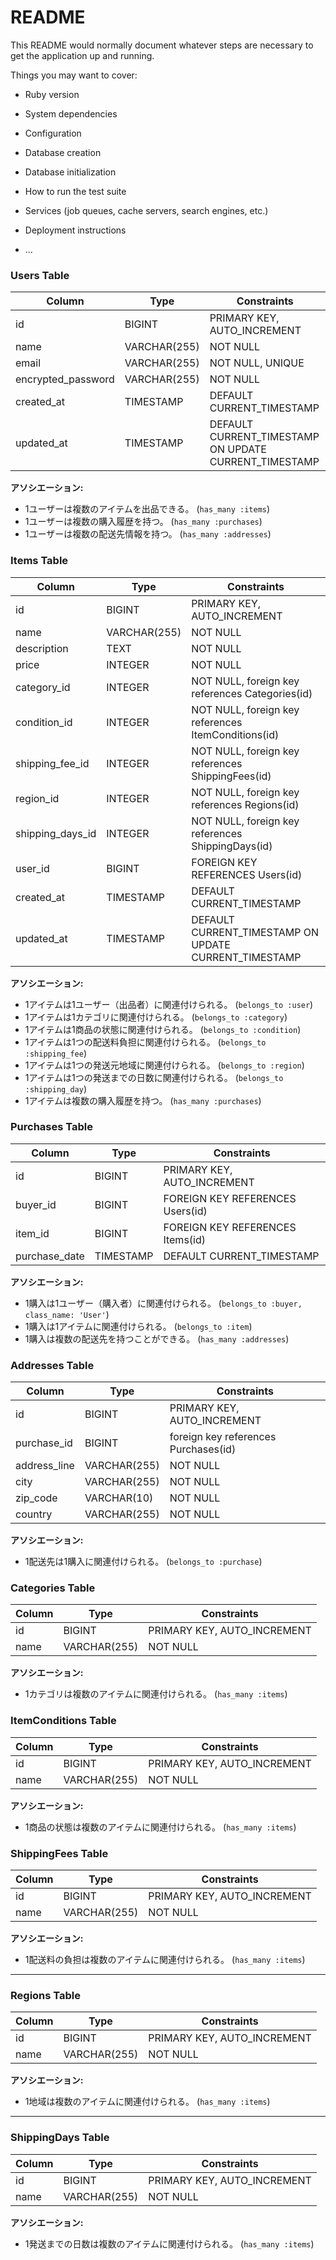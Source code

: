 # README

This README would normally document whatever steps are necessary to get the
application up and running.

Things you may want to cover:

* Ruby version

* System dependencies

* Configuration

* Database creation

* Database initialization

* How to run the test suite

* Services (job queues, cache servers, search engines, etc.)

* Deployment instructions

* ...

### **Users Table**
| Column        | Type          | Constraints        |
|---------------|---------------|--------------------|
| id            | BIGINT        | PRIMARY KEY, AUTO_INCREMENT |
| name          | VARCHAR(255)  | NOT NULL           |
| email         | VARCHAR(255)  | NOT NULL, UNIQUE   |
| encrypted_password | VARCHAR(255) | NOT NULL        |
| created_at    | TIMESTAMP     | DEFAULT CURRENT_TIMESTAMP |
| updated_at    | TIMESTAMP     | DEFAULT CURRENT_TIMESTAMP ON UPDATE CURRENT_TIMESTAMP |

**アソシエーション:**
- 1ユーザーは複数のアイテムを出品できる。 (`has_many :items`)
- 1ユーザーは複数の購入履歴を持つ。 (`has_many :purchases`)
- 1ユーザーは複数の配送先情報を持つ。 (`has_many :addresses`)


### **Items Table**
| Column        | Type          | Constraints        |
|---------------|---------------|--------------------|
| id            | BIGINT        | PRIMARY KEY, AUTO_INCREMENT |
| name          | VARCHAR(255)  | NOT NULL           |
| description   | TEXT          | NOT NULL           |
| price         | INTEGER       | NOT NULL           |
| category_id   | INTEGER       | NOT NULL, foreign key references Categories(id) |
| condition_id  | INTEGER       | NOT NULL, foreign key references ItemConditions(id) |
| shipping_fee_id | INTEGER     | NOT NULL, foreign key references ShippingFees(id) |
| region_id     | INTEGER       | NOT NULL, foreign key references Regions(id) |
| shipping_days_id | INTEGER    | NOT NULL, foreign key references ShippingDays(id) |
| user_id       | BIGINT        | FOREIGN KEY REFERENCES Users(id) |
| created_at    | TIMESTAMP     | DEFAULT CURRENT_TIMESTAMP |
| updated_at    | TIMESTAMP     | DEFAULT CURRENT_TIMESTAMP ON UPDATE CURRENT_TIMESTAMP |

**アソシエーション:**
- 1アイテムは1ユーザー（出品者）に関連付けられる。 (`belongs_to :user`)
- 1アイテムは1カテゴリに関連付けられる。 (`belongs_to :category`)
- 1アイテムは1商品の状態に関連付けられる。 (`belongs_to :condition`)
- 1アイテムは1つの配送料負担に関連付けられる。 (`belongs_to :shipping_fee`)
- 1アイテムは1つの発送元地域に関連付けられる。 (`belongs_to :region`)
- 1アイテムは1つの発送までの日数に関連付けられる。 (`belongs_to :shipping_day`)
- 1アイテムは複数の購入履歴を持つ。 (`has_many :purchases`)


### **Purchases Table**
| Column        | Type          | Constraints        |
|---------------|---------------|--------------------|
| id            | BIGINT        | PRIMARY KEY, AUTO_INCREMENT |
| buyer_id      | BIGINT        | FOREIGN KEY REFERENCES Users(id) |
| item_id       | BIGINT        | FOREIGN KEY REFERENCES Items(id) |
| purchase_date | TIMESTAMP     | DEFAULT CURRENT_TIMESTAMP |
**アソシエーション:**
- 1購入は1ユーザー（購入者）に関連付けられる。 (`belongs_to :buyer, class_name: 'User'`)
- 1購入は1アイテムに関連付けられる。 (`belongs_to :item`)
- 1購入は複数の配送先を持つことができる。 (`has_many :addresses`)


### **Addresses Table**
| Column        | Type          | Constraints        |
|---------------|---------------|--------------------|
| id            | BIGINT        | PRIMARY KEY, AUTO_INCREMENT |
| purchase_id   | BIGINT        | foreign key references Purchases(id) |
| address_line  | VARCHAR(255)  | NOT NULL           |
| city          | VARCHAR(255)  | NOT NULL           |
| zip_code      | VARCHAR(10)   | NOT NULL           |
| country       | VARCHAR(255)  | NOT NULL           |

**アソシエーション:**
- 1配送先は1購入に関連付けられる。 (`belongs_to :purchase`)


### **Categories Table** 
| Column        | Type          | Constraints        |
|---------------|---------------|--------------------|
| id            | BIGINT        | PRIMARY KEY, AUTO_INCREMENT |
| name          | VARCHAR(255)  | NOT NULL           |

**アソシエーション:**
- 1カテゴリは複数のアイテムに関連付けられる。 (`has_many :items`)


### **ItemConditions Table** 
| Column        | Type          | Constraints        |
|---------------|---------------|--------------------|
| id            | BIGINT        | PRIMARY KEY, AUTO_INCREMENT |
| name          | VARCHAR(255)  | NOT NULL           |

**アソシエーション:**
- 1商品の状態は複数のアイテムに関連付けられる。 (`has_many :items`)


### **ShippingFees Table** 
| Column        | Type          | Constraints        |
|---------------|---------------|--------------------|
| id            | BIGINT        | PRIMARY KEY, AUTO_INCREMENT |
| name          | VARCHAR(255)  | NOT NULL           |

**アソシエーション:**
- 1配送料の負担は複数のアイテムに関連付けられる。 (`has_many :items`)

---

### **Regions Table** 
| Column        | Type          | Constraints        |
|---------------|---------------|--------------------|
| id            | BIGINT        | PRIMARY KEY, AUTO_INCREMENT |
| name          | VARCHAR(255)  | NOT NULL           |

**アソシエーション:**
- 1地域は複数のアイテムに関連付けられる。 (`has_many :items`)

---

### **ShippingDays Table** 
| Column        | Type          | Constraints        |
|---------------|---------------|--------------------|
| id            | BIGINT        | PRIMARY KEY, AUTO_INCREMENT |
| name          | VARCHAR(255)  | NOT NULL           |

**アソシエーション:**
- 1発送までの日数は複数のアイテムに関連付けられる。 (`has_many :items`)
